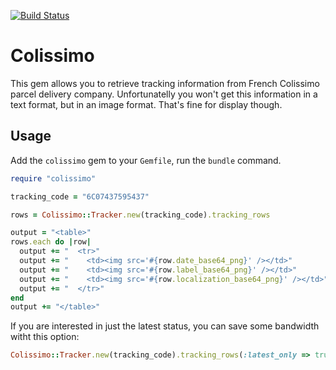 [![Build Status](https://travis-ci.org/ssaunier/colissimo.png)](https://travis-ci.org/ssaunier/colissimo)

# Colissimo

This gem allows you to retrieve tracking information from French Colissimo
parcel delivery company. Unfortunatelly you won't get this information in
a text format, but in an image format. That's fine for display though.

## Usage

Add the `colissimo` gem to your `Gemfile`, run the `bundle` command.

```ruby
require "colissimo"

tracking_code = "6C07437595437"

rows = Colissimo::Tracker.new(tracking_code).tracking_rows

output = "<table>"
rows.each do |row|
  output += "  <tr>"
  output += "    <td><img src='#{row.date_base64_png}' /></td>"
  output += "    <td><img src='#{row.label_base64_png}' /></td>"
  output += "    <td><img src='#{row.localization_base64_png}' /></td>"
  output += "  </tr>"
end
output += "</table>"

```

If you are interested in just the latest status, you can save some bandwidth
witht this option:


```ruby
Colissimo::Tracker.new(tracking_code).tracking_rows(:latest_only => true)

```